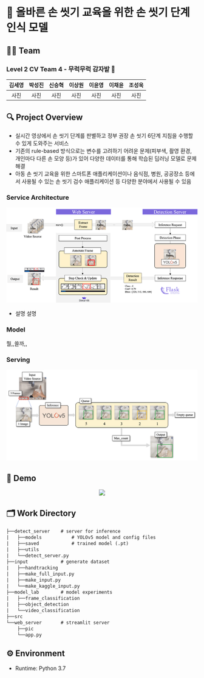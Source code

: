 # 🧼 올바른 손 씻기 교육을 위한 손 씻기 단계 인식 모델

## 👨‍🌾 Team

### Level 2 CV Team 4 - 무럭무럭 감자밭 🥔
|김세영|박성진|신승혁|이상원|이윤영|이채윤|조성욱|
|:-:|:-:|:-:|:-:|:-:|:-:|:-:|
|사진|사진|사진|사진|사진|사진|사진|

## 🔍 Project Overview

- 실시간 영상에서 손 씻기 단계를 판별하고 정부 권장 손 씻기 6단계 지침을 수행할 수 있게 도와주는 서비스
- 기존의 rule-based 방식으로는 변수를 고려하기 어려운 문제(피부색, 촬영 환경, 개인마다 다른 손 모양 등)가 있어 다양한 데이터를 통해 학습된 딥러닝 모델로 문제 해결
- 아동 손 씻기 교육을 위한 스마트폰 애플리케이션이나 음식점, 병원, 공공장소 등에서 사용될 수 있는 손 씻기 검수 애플리케이션 등 다양한 분야에서 사용될 수 있음

### Service Architecture

<p align="center">
    <img src="src/service_architecture.png">
</p>

- 설명 설명

### Model

뭘,,쓸까,,

### Serving

<p align="center">
    <img src="src/input_output.png">
</p>

## 👀 Demo

<p align="center">
    <img src="src/demo.gif">
</p>

## 🗂 Work Directory
```
├──detect_server    # server for inference
|   ├──models           # YOLOv5 model and config files
|   ├──saved            # trained model (.pt)
|   ├──utils
|   └──detect_server.py
├──input            # generate dataset
|   ├──handtracking
|   ├──make_full_input.py
|   ├──make_input.py
|   └──make_kaggle_input.py
├──model_lab        # model experiments
|   ├──frame_classification
|   ├──object_detection
|   └──video_classification
├──src
└──web_server       # streamlit server
    ├──pic
    └──app.py
```

## ⚙️ Environment

- Runtime: Python 3.7
